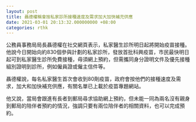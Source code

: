 ```yaml
---
layout: post
title: 聶德權稱會按私家診所接種速度及需求加大加快補充供應
date: 2021-03-01 20:13:32.000000000 +08:00
categories: rthk
---
```


公務員事務局局長聶德權在社交網頁表示，私家醫生診所明日起將開始疫苗接種。他說今日開始向約830個參與計劃的私家診所，發放首批科興疫苗，市民最快明日起可到私家醫生診所免費接種，毋須網上預約，但需攜同身分證明文件及優先接種組別證明到診所，例如僱員證或僱主信件等。

聶德權說，每名私家醫生首次會收到80劑疫苗，政府會按他們的接種速度及需求，加大和加快補充供應，有關名單已上載於疫苗專題網站。

他又說，當局會跟進有長者到郵局尋求協助網上預約，但未能一同為兩名沒有親身到郵局的陪伴者預約的情況，強調只要有兩位陪伴者的相關資料，也可以完成預約。
